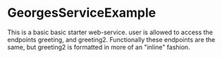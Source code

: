 # GeorgesServiceExample
This is a basic basic starter web-service.
user is allowed to access the endpoints greeting, and greeting2. Functionally these endpoints are the same, but greeting2 is formatted in more of an "inline" fashion.
